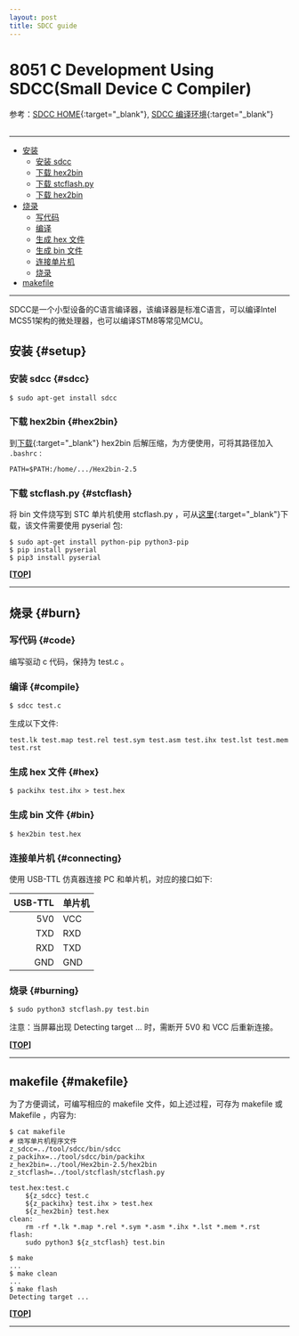 ```yaml
---
layout: post
title: SDCC guide
---
```


# 8051 C Development Using SDCC(Small Device C Compiler)

参考：[SDCC HOME][ref2]{:target="_blank"}, [SDCC 编译环境][ref2]{:target="_blank"}

[ref1]:http://sdcc.sourceforge.net/
[ref2]:https://www.cnblogs.com/zjutlitao/p/9292449.html

<h2 id="top"></h2>

***

*   [安装](#setup)
    *   [安装 sdcc](#sdcc)
    *   [下载 hex2bin](#hex2bin)
    *   [下载 stcflash.py](#stcflash)
    *   [下载 hex2bin](#hex2bin)
*   [烧录](#burn)
    *   [写代码](#code)
    *   [编译](#compile)
    *   [生成 hex 文件](#hex)
    *   [生成 bin 文件](#bin)
    *   [连接单片机](#connecting)
    *   [烧录](#burning)
*   [makefile](#makefile)

***

SDCC是一个小型设备的C语言编译器，该编译器是标准C语言，可以编译Intel MCS51架构的微处理器，也可以编译STM8等常见MCU。

## 安装 {#setup}

### 安装 sdcc {#sdcc}

    $ sudo apt-get install sdcc

### 下载 hex2bin {#hex2bin}

到[下载](http://sourceforge.net/projects/hex2bin/files/latest/download){:target="_blank"} hex2bin 后解压缩，为方便使用，可将其路径加入 `.bashrc` :

    PATH=$PATH:/home/.../Hex2bin-2.5

### 下载 stcflash.py {#stcflash}

将 bin 文件烧写到 STC 单片机使用 stcflash.py ，可从[这里]( http://github.com/laborer/stcflash){:target="_blank"}下载，该文件需要使用 pyserial 包:

    $ sudo apt-get install python-pip python3-pip
    $ pip install pyserial
    $ pip3 install pyserial

**[[TOP](#top)]**

***

## 烧录 {#burn}

### 写代码 {#code}

编写驱动 c 代码，保持为 test.c 。

### 编译 {#compile}

    $ sdcc test.c

生成以下文件:

    test.lk test.map test.rel test.sym test.asm test.ihx test.lst test.mem test.rst

### 生成 hex 文件 {#hex}

    $ packihx test.ihx > test.hex

### 生成 bin 文件 {#bin}

    $ hex2bin test.hex

### 连接单片机 {#connecting}

使用 USB-TTL 仿真器连接 PC 和单片机，对应的接口如下:

|USB-TTL|单片机|
|---:|:---|
|5V0|VCC|
|TXD|RXD|
|RXD|TXD|
|GND|GND|


### 烧录 {#burning}

    $ sudo python3 stcflash.py test.bin

<div class="tip">注意：当屏幕出现 Detecting target ... 时，需断开 5V0 和 VCC 后重新连接。</div>

**[[TOP](#top)]**

***

## makefile {#makefile}

为了方便调试，可编写相应的 makefile 文件，如上述过程，可存为 makefile 或 Makefile ，内容为:

    $ cat makefile
    # 烧写单片机程序文件
    z_sdcc=../tool/sdcc/bin/sdcc
    z_packihx=../tool/sdcc/bin/packihx
    z_hex2bin=../tool/Hex2bin-2.5/hex2bin
    z_stcflash=../tool/stcflash/stcflash.py

    test.hex:test.c
        ${z_sdcc} test.c
        ${z_packihx} test.ihx > test.hex
        ${z_hex2bin} test.hex
    clean:
        rm -rf *.lk *.map *.rel *.sym *.asm *.ihx *.lst *.mem *.rst
    flash:
        sudo python3 ${z_stcflash} test.bin

    $ make
    ...
    $ make clean
    ...
    $ make flash
    Detecting target ...

**[[TOP](#top)]**

***
